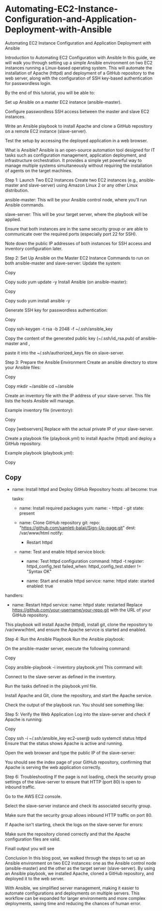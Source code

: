 # Automating-EC2-Instance-Configuration-and-Application-Deployment-with-Ansible
Automating EC2 Instance Configuration and Application Deployment with Ansible

Introduction to Automating EC2 Configuration with Ansible
In this guide, we will walk you through setting up a simple Ansible environment on two EC2 instances running a Linux-based operating system. This will automate the installation of Apache (httpd) and deployment of a GitHub repository to the web server, along with the configuration of SSH key-based authentication for passwordless login.

By the end of this tutorial, you will be able to:

Set up Ansible on a master EC2 instance (ansible-master).

Configure passwordless SSH access between the master and slave EC2 instances.

Write an Ansible playbook to install Apache and clone a GitHub repository on a remote EC2 instance (slave-server).

Test the setup by accessing the deployed application in a web browser.

What is Ansible?
Ansible is an open-source automation tool designed for IT tasks such as configuration management, application deployment, and infrastructure orchestration. It provides a simple yet powerful way to manage multiple systems simultaneously without requiring the installation of agents on the target machines.

Step 1: Launch Two EC2 Instances
Create two EC2 instances (e.g., ansible-master and slave-server) using Amazon Linux 2 or any other Linux distribution.

ansible-master: This will be your Ansible control node, where you'll run Ansible commands.

slave-server: This will be your target server, where the playbook will be applied.

Ensure that both instances are in the same security group or are able to communicate over the required ports (especially port 22 for SSH).

Note down the public IP addresses of both instances for SSH access and inventory configuration later.



Step 2: Set Up Ansible on the Master EC2 Instance
Commands to run on both ansible-master and slave-server:
Update the system:


Copy

Copy
 sudo yum update -y
Install Ansible (on ansible-master):


Copy

Copy
 sudo yum install ansible -y


Generate SSH key for passwordless authentication:


Copy

Copy
 ssh-keygen -t rsa -b 2048 -f ~/.ssh/ansible_key


Copy the content of the generated public key (~/.ssh/id_rsa.pub) of ansible-master and ,


paste it into the ~/.ssh/authorized_keys file on slave-server.



Step 3: Prepare the Ansible Environment
Create an ansible directory to store your Ansible files:


Copy

Copy
 mkdir ~/ansible
 cd ~/ansible


Create an inventory file with the IP address of your slave-server. This file lists the hosts Ansible will manage.

Example inventory file (inventory):


Copy

Copy
 [webservers]
 <slave-server-private-ip>
Replace <slave-server-private-ip> with the actual private IP of your slave-server.

Create a playbook file (playbook.yml) to install Apache (httpd) and deploy a GitHub repository.

Example playbook (playbook.yml):


Copy

Copy
 ---
 - name: Install httpd and Deploy GitHub Repository
   hosts: all
   become: true

   tasks:
     - name: Install required packages
       yum:
         name:
           - httpd
           - git
         state: present

     - name: Clone GitHub repository
       git:
         repo: "https://github.com/samleti-balaji/Sign-Up-page.git"
         dest: /var/www/html
       notify:
         - Restart httpd

     - name: Test and enable httpd service
       block:
         - name: Test httpd configuration
           command: httpd -t
           register: httpd_config_test
           failed_when: httpd_config_test.stderr != "Syntax OK"

         - name: Start and enable httpd
           service:
             name: httpd
             state: started
             enabled: true

 handlers:
   - name: Restart httpd
     service:
       name: httpd
       state: restarted
Replace https://github.com/your-username/your-repo.git with the URL of your GitHub repository.

This playbook will install Apache (httpd), install git, clone the repository to /var/www/html, and ensure the Apache service is started and enabled.

Step 4: Run the Ansible Playbook
Run the Ansible playbook:

On the ansible-master server, execute the following command:


Copy

Copy
 ansible-playbook -i inventory playbook.yml
This command will:

Connect to the slave-server as defined in the inventory.

Run the tasks defined in the playbook.yml file.

Install Apache and Git, clone the repository, and start the Apache service.

Check the output of the playbook run. You should see something like:


Step 5: Verify the Web Application
Log into the slave-server and check if Apache is running:


Copy

Copy
 ssh -i ~/.ssh/ansible_key ec2-user@<slave-server-public-ip>
 sudo systemctl status httpd
Ensure that the status shows Apache is active and running.

Open the web browser and type the public IP of the slave-server:



You should see the index page of your GitHub repository, confirming that Apache is serving the web application correctly.

Step 6: Troubleshooting
If the page is not loading, check the security group settings of the slave-server to ensure that HTTP (port 80) is open to inbound traffic.

Go to the AWS EC2 console.

Select the slave-server instance and check its associated security group.

Make sure that the security group allows inbound HTTP traffic on port 80.

If Apache isn't starting, check the logs on the slave-server for errors:

Make sure the repository cloned correctly and that the Apache configuration files are valid.

Finall output you will see



Conclusion
In this blog post, we walked through the steps to set up an Ansible environment on two EC2 instances: one as the Ansible control node (ansible-master) and the other as the target server (slave-server). By using an Ansible playbook, we installed Apache, cloned a GitHub repository, and deployed it to the web server.

With Ansible, we simplified server management, making it easier to automate configurations and deployments on multiple servers. This workflow can be expanded for larger environments and more complex deployments, saving time and reducing the chances of human error.
